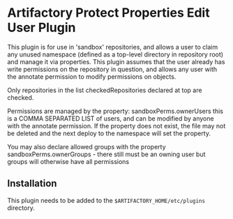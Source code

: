 Artifactory Protect Properties Edit User Plugin
=======================================

This plugin is for use in 'sandbox' repositories, and allows a user to claim any unused
namespace (defined as a top-level directory in repository root) and manage it via 
properties.  This plugin assumes that the user already has write permissions on the 
repository in question, and allows any user with the annotate permission to modify 
permissions on objects.

Only repositories in the list checkedRepositories declared at top are checked.

Permissions are managed by the property: sandboxPerms.ownerUsers  this is a COMMA SEPARATED LIST
of users, and can be modified by anyone with the annotate permission.  If the property does not
exist, the file may not be deleted and the next deploy to the namespace will set the property.

You may also declare allowed groups with the property sandboxPerms.ownerGroups - there still
must be an owning user but groups will otherwise have all permissions

Installation
---------------------

This plugin needs to be added to the `$ARTIFACTORY_HOME/etc/plugins` directory.